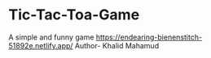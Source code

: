 # Tic-Tac-Toa-Game
A simple and funny game https://endearing-bienenstitch-51892e.netlify.app/
Author- Khalid Mahamud
